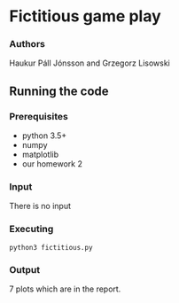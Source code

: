 # Fictitious game play
### Authors
Haukur Páll Jónsson and Grzegorz Lisowski
## Running the code
### Prerequisites
- python 3.5+
- numpy
- matplotlib
- our homework 2

### Input
There is no input
### Executing
    python3 fictitious.py
### Output
7 plots which are in the report.